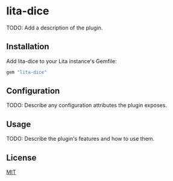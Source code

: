 # lita-dice

TODO: Add a description of the plugin.

## Installation

Add lita-dice to your Lita instance's Gemfile:

``` ruby
gem "lita-dice"
```

## Configuration

TODO: Describe any configuration attributes the plugin exposes.

## Usage

TODO: Describe the plugin's features and how to use them.

## License

[MIT](http://opensource.org/licenses/MIT)
